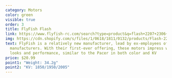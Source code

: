 ```yaml
---
category: Motors
color: green
visible: true
order: 3
title: FlyFish Flash
link: https://www.flyfish-rc.com/search?type=product&q=flash+2207+2306+motor&filter.v.price.gte=20&filter.v.price.lte=22
img: https://cdn.shopify.com/s/files/1/0618/1811/0132/products/Flash-2207-Motor-Combo-8.jpg?v=1663837730
text: FlyFish is a relatively new manufacturer, lead by ex-employees of larger
  manufacturers. With their first-ever offering, these motors impress with both
  looks and performance, similar to the Pacer in both color and KV
price: $20.99
point1: "Weight: 34.2g"
point2: "KV: 1850/1950/2005"
---
```

